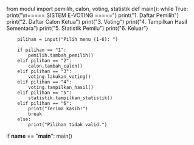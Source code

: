from modul import pemilih, calon, voting, statistik
def main():
    while True:
        print("\n===== SISTEM E-VOTING =====")
        print("1. Daftar Pemilih")
        print("2. Daftar Calon Ketua")
        print("3. Voting")
        print("4. Tampilkan Hasil Sementara")
        print("5. Statistik Pemilu")
        print("6. Keluar")

        pilihan = input("Pilih menu (1-6): ")

        if pilihan == "1":
            pemilih.tambah_pemilih()
        elif pilihan == "2":
            calon.tambah_calon()
        elif pilihan == "3":
            voting.lakukan_voting()
        elif pilihan == "4":
            voting.tampilkan_hasil()
        elif pilihan == "5":
            statistik.tampilkan_statistik()
        elif pilihan == "6":
            print("Terima kasih!")
            break
        else:
            print("Pilihan tidak valid.")

if __name__ == "__main__":
    main()
